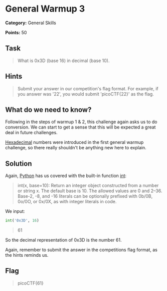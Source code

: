 # General Warmup 3

**Category:** General Skills

**Points:** 50

## Task

> What is 0x3D (base 16) in decimal (base 10). 

## Hints

> Submit your answer in our competition's flag format. For example, if you answer was '22', you would submit 'picoCTF{22}' as the flag.

## What do we need to know?

Following in the steps of warmup 1 & 2, this challenge again asks us to do conversion. We can start to get a sense that this will be expected a great deal in future challenges.

[Hexadecimal](https://en.wikipedia.org/wiki/Hexadecimal) numbers were introduced in the first general warmup challenge, so there really shouldn't be anything new here to explain.


## Solution

Again, [Python](https://www.python.org/) has us covered with the built-in function [int](https://docs.python.org/3/library/functions.html#int):

> int(x, base=10): Return an integer object constructed from a number or string x. The default base is 10. The allowed values are 0 and 2–36. Base-2, -8, and -16 literals can be optionally prefixed with 0b/0B, 0o/0O, or 0x/0X, as with integer literals in code.

We input:

```python
int('0x3D', 16)
```
> 61

So the decimal representation of 0x3D is the number 61.

Again, remember to submit the answer in the competitions flag format, as the hints reminds us.

## Flag

> picoCTF{61}
